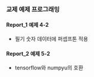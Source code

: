 ### 교제 예제 프로그래밍

#### Report_1 예제 4-2
 - 필기 숫자 데이터에 퍼셉프톤 적용

#### Report_2 예제 5-2
 - tensorflow와 numpyu의 호환


